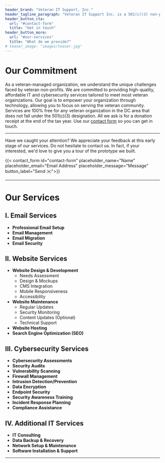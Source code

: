 ```yaml
---
header_brand: "Veteran IT Support, Inc."
header_tagline_paragraph: "Veteran IT Support Inc. is a 501(c)(3) non-profit organization dedicated to supporting veteran organizations in the Washington, D.C. area. We provide essential IT services, including email setup and management, website design, development, and maintenance, and cybersecurity solutions to enhance their online presence and operational effectiveness."
header_button_cta:
  url: "#contact-form"
  title: "Get in touch"
header_button_more:
  url: "#our-services"
  title: "What do we provide?"
# teaser_image: "images/teaser.jpg"
---
```


# Our Commitment

As a veteran-managed organization, we understand the unique challenges faced by veteran non-profits. We are committed to providing high-quality, affordable IT and cybersecurity services tailored to meet most veteran orgainzations. Our goal is to empower your organization through technology, allowing you to focus on serving the veteran community. Services are 100% free for any veteran organization in the DC area that does not fall under the 501(c)(3) designation. All we ask is for a donation receipt at the end of the tax year. Use our [contact form](#contact-form) so you can get in touch.

---

Have we caught your attention? We appreciate your feedback at this early stage of our services. Do not hesitate to contact us. In fact, if your interested, we'd love to give you a tour of the prototype we built.

{{< contact_form id="contact-form" placeholder_name="Name" placeholder_email="Email Address" placeholder_message="Message" button_label="Send ✉️">}}

---

# Our Services

## I. Email Services

* **Professional Email Setup**
* **Email Management**
* **Email Migration**
* **Email Security**

## II. Website Services

* **Website Design & Development**
    * Needs Assessment
    * Design & Mockups
    * CMS Integration
    * Mobile Responsiveness
    * Accessibility
* **Website Maintenance**
    * Regular Updates
    * Security Monitoring
    * Content Updates (Optional)
    * Technical Support
* **Website Hosting**
* **Search Engine Optimization (SEO)**

## III. Cybersecurity Services

* **Cybersecurity Assessments**
* **Security Audits**
* **Vulnerability Scanning**
* **Firewall Management**
* **Intrusion Detection/Prevention**
* **Data Encryption**
* **Endpoint Security**
* **Security Awareness Training**
* **Incident Response Planning**
* **Compliance Assistance**

## IV. Additional IT Services

* **IT Consulting**
* **Data Backup & Recovery**
* **Network Setup & Maintenance**
* **Software Installation & Support**

---